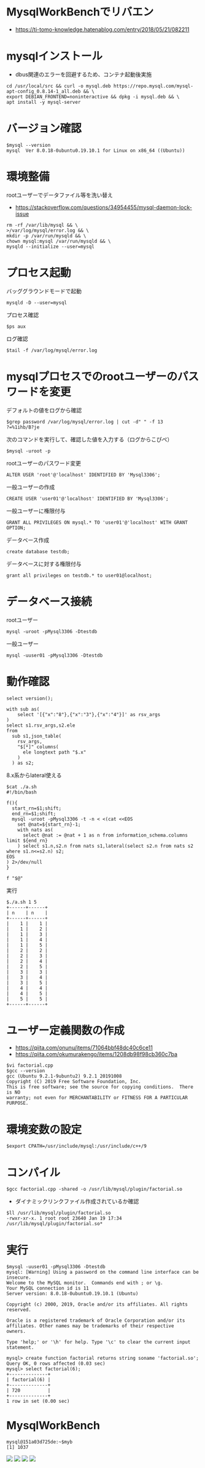 # MysqlWorkBenchでリバエン

- https://ti-tomo-knowledge.hatenablog.com/entry/2018/05/21/082211

# mysqlインストール

- dbus関連のエラーを回避するため、コンテナ起動後実施

```
cd /usr/local/src && curl -o mysql.deb https://repo.mysql.com/mysql-apt-config_0.8.14-1_all.deb && \
export DEBIAN_FRONTEND=noninteractive && dpkg -i mysql.deb && \
apt install -y mysql-server
```

# バージョン確認
```
$mysql --version
mysql  Ver 8.0.18-0ubuntu0.19.10.1 for Linux on x86_64 ((Ubuntu))
```

# 環境整備

rootユーザーでデータファイル等を洗い替え
- https://stackoverflow.com/questions/34954455/mysql-daemon-lock-issue

```
rm -rf /var/lib/mysql && \
>/var/log/mysql/error.log && \
mkdir -p /var/run/mysqld && \
chown mysql:mysql /var/run/mysqld && \
mysqld --initialize --user=mysql
```

# プロセス起動

バッググラウンドモードで起動
```
mysqld -D --user=mysql
```

プロセス確認
```
$ps aux
```

ログ確認
```
$tail -f /var/log/mysql/error.log
```

# mysqlプロセスでのrootユーザーのパスワードを変更

デフォルトの値をログから確認
```
$grep password /var/log/mysql/error.log | cut -d" " -f 13
?=%1ihb/B?je
```

次のコマンドを実行して、確認した値を入力する（ログからこぴぺ）
```
$mysql -uroot -p
```

rootユーザーのパスワード変更
```
ALTER USER 'root'@'localhost' IDENTIFIED BY 'Mysql3306';
```

一般ユーザーの作成
```
CREATE USER 'user01'@'localhost' IDENTIFIED BY 'Mysql3306';
```

一般ユーザーに権限付与
```
GRANT ALL PRIVILEGES ON mysql.* TO 'user01'@'localhost' WITH GRANT OPTION;
```

データベース作成
```
create database testdb;
```

データベースに対する権限付与
```
grant all privileges on testdb.* to user01@localhost;
```

# データベース接続

rootユーザー
```
mysql -uroot -pMysql3306 -Dtestdb
```

一般ユーザー
```
mysql -uuser01 -pMysql3306 -Dtestdb
```

# 動作確認

```
select version();
```

```
with sub as(
    select '[{"x":"8"},{"x":"3"},{"x":"4"}]' as rsv_args
)
select s1.rsv_args,s2.ele
from
  sub s1,json_table(
    rsv_args,
    "$[*]" columns(
      ele longtext path "$.x"
    )
  ) as s2;
```

8.x系からlateral使える
```
$cat ./a.sh
#!/bin/bash

f(){
  start_rn=$1;shift;
  end_rn=$1;shift;
  mysql -uroot -pMysql3306 -t -n < <(cat <<EOS
	set @nat=${start_rn}-1;
	with nats as(
	  select @nat := @nat + 1 as n from information_schema.columns limit ${end_rn}
	) select s1.n,s2.n from nats s1,lateral(select s2.n from nats s2 where s1.n<=s2.n) s2;
EOS
) 2>/dev/null
}

f "$@"
```
実行
```
$./a.sh 1 5
+------+------+
| n    | n    |
+------+------+
|    1 |    1 |
|    1 |    2 |
|    1 |    3 |
|    1 |    4 |
|    1 |    5 |
|    2 |    2 |
|    2 |    3 |
|    2 |    4 |
|    2 |    5 |
|    3 |    3 |
|    3 |    4 |
|    3 |    5 |
|    4 |    4 |
|    4 |    5 |
|    5 |    5 |
+------+------+
```

# ユーザー定義関数の作成

- https://qiita.com/onunu/items/71064bbf48dc40c6ce11
- https://qiita.com/okumurakengo/items/1208db98f98cb360c7ba

```
$vi factorial.cpp
$gcc --version
gcc (Ubuntu 9.2.1-9ubuntu2) 9.2.1 20191008
Copyright (C) 2019 Free Software Foundation, Inc.
This is free software; see the source for copying conditions.  There is NO
warranty; not even for MERCHANTABILITY or FITNESS FOR A PARTICULAR PURPOSE.
```

# 環境変数の設定

```
$export CPATH=/usr/include/mysql:/usr/include/c++/9
```

# コンパイル

```
$gcc factorial.cpp -shared -o /usr/lib/mysql/plugin/factorial.so
```

- ダイナミックリンクファイル作成されているか確認
```
$ll /usr/lib/mysql/plugin/factorial.so
-rwxr-xr-x. 1 root root 23640 Jan 19 17:34 /usr/lib/mysql/plugin/factorial.so*
```

# 実行

```
$mysql -uuser01 -pMysql3306 -Dtestdb
mysql: [Warning] Using a password on the command line interface can be insecure.
Welcome to the MySQL monitor.  Commands end with ; or \g.
Your MySQL connection id is 11
Server version: 8.0.18-0ubuntu0.19.10.1 (Ubuntu)

Copyright (c) 2000, 2019, Oracle and/or its affiliates. All rights reserved.

Oracle is a registered trademark of Oracle Corporation and/or its
affiliates. Other names may be trademarks of their respective
owners.

Type 'help;' or '\h' for help. Type '\c' to clear the current input statement.

mysql> create function factorial returns string soname 'factorial.so';
Query OK, 0 rows affected (0.03 sec)
mysql> select factorial(6);
+--------------+
| factorial(6) |
+--------------+
| 720          |
+--------------+
1 row in set (0.00 sec)
```

# MysqlWorkBench

```
mysql@151a03d725de:~$myb
[1] 1037
```

![](./1.png)
![](./2.png)
![](./3.png)
![](./4.png)
